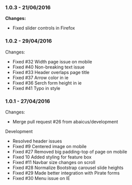 
### 1.0.3 - 21/06/2016
**Changes:** 
- Fixed slider controls in Firefox


### 1.0.2 - 29/04/2016

 Changes: 


 * Fixed #32 Width page issue on mobile
 * Fixed #40 Non-breaking text issue
 * Fixed #33 Header overlaps page title
 * Fixed #37 Arrow color in ie
 * Fixed #36 Serch form height in ie
 * Fixed #41 Typo in style


### 1.0.1 - 27/04/2016

 Changes: 


 * Merge pull request #26 from abaicus/development

Development
 * Resolved header issues
 * Fixed #9 Centered image on mobile
 * Fixed #27 Removed big padding-top of page on mobile
 * Fixed 10 Added styling for feature box
 * Fixed #11 Navbar size changes on scroll
 * Fixed #28 Normalize Bootstrap carousel slide heights
 * Fixed #29 Made better integration with Pirate forms
 * Fixed #30 Menu issue on IE
